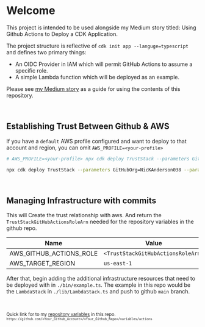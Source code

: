 # Welcome
This project is intended to be used alongside my Medium story titled: Using Github Actions to Deploy a CDK Application.

The project structure is reflective of `cdk init app --languge=typescript` and defines two primary things:

 - An OIDC Provider in IAM which will permit GitHub Actions to assume a specific role.
 - A simple Lambda function which will be deployed as an example.

Please see [my Medium story](https://medium.com/@mylesloffler/using-github-actions-to-deploy-a-cdk-application-f28b7f792f12#a16e) as a guide for using the contents of this repository.

<br/>

## Establishing Trust Between Github & AWS

If you have a `default` AWS profile configured and want to deploy to that account and region, you can omit `AWS_PROFILE=<your-profile>`

```bash
# AWS_PROFILE=<your-profile> npx cdk deploy TrustStack --parameters GitHubOrg=<your-org> --parameters GitHubRepo=<your-repo>

npx cdk deploy TrustStack --parameters GitHubOrg=NicKAnderson038 --parameters GitHubRepo=github-workflows-aws-infrastructure
```
<br/>

## Managing Infrastructure with commits

This will Create the trust relationship with aws. And return the `TrustStackGitHubActionsRoleArn` needed for the repository variables in the github repo.

| Name    | Value |
| -------- | ------- |
| AWS_GITHUB_ACTIONS_ROLE  | `<TrustStackGitHubActionsRoleArn>`    |
| AWS_TARGET_REGION | `us-east-1`     |

After that, begin adding the additional infrastructure resources that need to be deployed with in `./bin/example.ts`. The example in this repo would be the `LambdaStack` in `./lib/LambdaStack.ts` and push to github `main` branch.

<br/>

<sub>Quick link for to my [repository variables](https://github.com/NicKAnderson038/github-workflows-aws-infrastructure/settings/variables/actions) in this repo.</sub>
<sub><sub>`https://github.com/<Your_Github_Account>/<Your_Github_Repo>/variables/actions`</sub></sub>